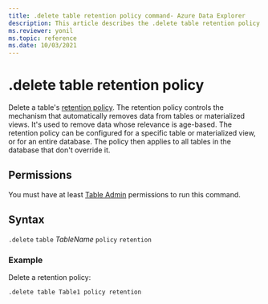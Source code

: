 ```yaml
---
title: .delete table retention policy command- Azure Data Explorer
description: This article describes the .delete table retention policy command in Azure Data Explorer.
ms.reviewer: yonil
ms.topic: reference
ms.date: 10/03/2021
---
```

# .delete table retention policy

Delete a table's [retention policy](retentionpolicy.md). The retention policy controls the mechanism that automatically removes data from tables or materialized views. It's used to remove data whose relevance is age-based. The retention policy can be configured for a specific table or materialized view, or for an entire database. The policy then applies to all tables in the database that don't override it.

## Permissions

You must have at least [Table Admin](access-control/role-based-access-control.md) permissions to run this command.

## Syntax

`.delete` `table` *TableName* `policy` `retention` 

### Example

Delete a retention policy:

```kusto
.delete table Table1 policy retention
```
